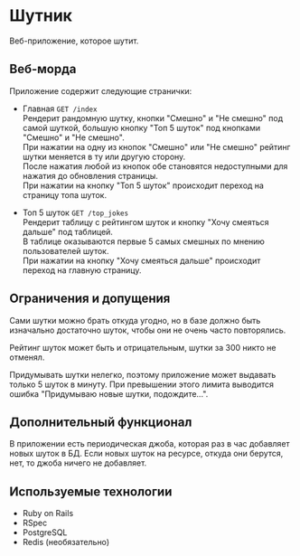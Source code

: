 # Шутник

Веб-приложение, которое шутит.

## Веб-морда

Приложение содержит следующие странички:
* Главная ```GET /index```
  <br>Рендерит рандомную шутку, кнопки "Смешно" и "Не смешно" под самой шуткой, большую кнопку "Топ 5 шуток" под кнопками "Смешно" и "Не смешно".
  <br>При нажатии на одну из кнопок "Смешно" или "Не смешно" рейтинг шутки меняется в ту или другую сторону.
  <br>После нажатия любой из кнопок обе становятся недоступными для нажатия до обновления страницы.
  <br>При нажатии на кнопку "Топ 5 шуток" происходит переход на страницу топа шуток.


* Топ 5 шуток ```GET /top_jokes```
  <br>Рендерит таблицу с рейтингом шуток и кнопку "Хочу смеяться дальше" под таблицей.
  <br>В таблице оказываются первые 5 самых смешных по мнению пользователей шуток.
  <br>При нажатии на кнопку "Хочу смеяться дальше" происходит переход на главную страницу.

## Ограничения и допущения

Сами шутки можно брать откуда угодно, но в базе должно быть изначально достаточно шуток, чтобы они не очень часто повторялись.

Рейтинг шуток может быть и отрицательным, шутки за 300 никто не отменял.

Придумывать шутки нелегко, поэтому приложение может выдавать только 5 шуток в минуту. При превышении этого лимита выводится ошибка "Придумываю новые шутки, подождите...".

## Дополнительный функционал

В приложении есть периодическая джоба, которая раз в час добавляет новых шуток в БД. Если новых шуток на ресурсе, откуда они берутся, нет, то джоба ничего не добавляет.

## Используемые технологии

* Ruby on Rails
* RSpec
* PostgreSQL
* Redis (необязательно)
